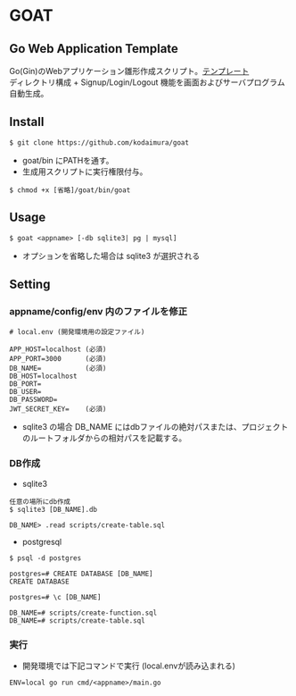 # GOAT
## Go Web Application Template
Go(Gin)のWebアプリケーション雛形作成スクリプト。[テンプレート](https://github.com/kodaimura/goat-base)\
ディレクトリ構成 + Signup/Login/Logout 機能を画面およびサーバプログラム自動生成。  

## Install
```
$ git clone https://github.com/kodaimura/goat
```

* goat/bin にPATHを通す。
* 生成用スクリプトに実行権限付与。

```
$ chmod +x [省略]/goat/bin/goat
```

## Usage

```
$ goat <appname> [-db sqlite3| pg | mysql]
```

* オプションを省略した場合は sqlite3 が選択される

## Setting
### appname/config/env 内のファイルを修正

```
# local.env (開発環境用の設定ファイル)

APP_HOST=localhost (必須)
APP_PORT=3000      (必須)
DB_NAME=           (必須)
DB_HOST=localhost
DB_PORT=
DB_USER=
DB_PASSWORD=
JWT_SECRET_KEY=    (必須)
```

* sqlite3 の場合 DB_NAME にはdbファイルの絶対パスまたは、プロジェクトのルートフォルダからの相対パスを記載する。

### DB作成
* sqlite3

```
任意の場所にdb作成
$ sqlite3 [DB_NAME].db

DB_NAME> .read scripts/create-table.sql
```

* postgresql
```
$ psql -d postgres

postgres=# CREATE DATABASE [DB_NAME]
CREATE DATABASE

postgres=# \c [DB_NAME]

DB_NAME=# scripts/create-function.sql
DB_NAME=# scripts/create-table.sql
```

### 実行
* 開発環境では下記コマンドで実行 (local.envが読み込まれる)

```
ENV=local go run cmd/<appname>/main.go
```
